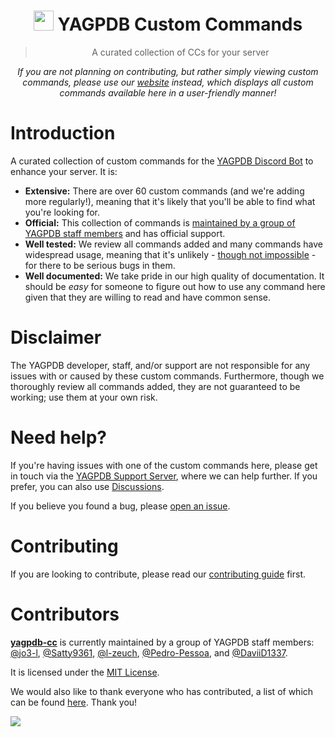 #

<h1 align="center"><img src="https://yagpdb.xyz/static/img/logo_y.png" height=32px width=32px></img>&nbspYAGPDB Custom Commands</h1>

> <p align="center">A curated collection of CCs for your server</p>

<p align="center">
	<i>
		If you are not planning on contributing, but rather simply viewing custom commands, please use our <a href="https://yagpdb-cc.github.io">website</a> instead, which displays all custom commands available here in a user-friendly manner!
	</i>
</p>

# Introduction

A curated collection of custom commands for the [YAGPDB Discord Bot](https://yagpdb.xyz) to enhance your server. It is:

- **Extensive:** There are over 60 custom commands (and we're adding more regularly!), meaning that it's likely that you'll be able to find what you're looking for.
- **Official:** This collection of commands is [maintained by a group of YAGPDB staff members](#contributors) and has official support.
- **Well tested:** We review all commands added and many commands have widespread usage, meaning that it's unlikely - [though not impossible](#disclaimer) - for there to be serious bugs in them.
- **Well documented:** We take pride in our high quality of documentation. It should be _easy_ for someone to figure out how to use any command here given that they are willing to read and have common sense.

# Disclaimer

The YAGPDB developer, staff, and/or support are not responsible for any issues with or caused by these custom commands. Furthermore, though we thoroughly review all commands added, they are not guaranteed to be working; use them at your own risk.

# Need help?

If you're having issues with one of the custom commands here, please get in touch via the [YAGPDB Support Server](https://discord.com/invite/5uVyq2E), where we can help further. If you prefer, you can also use [Discussions](https://github.com/yagpdb-cc/yagpdb-cc/discussions).

If you believe you found a bug, please [open an issue](https://github.com/yagpdb-cc/yagpdb-cc/issues/new/choose).

# Contributing

If you are looking to contribute, please read our [contributing guide](https://github.com/yagpdb-cc/yagpdb-cc/blob/master/CONTRIBUTING.md) first.

# Contributors

**[yagpdb-cc](https://github.com/yagpdb-cc/yagpdb-cc)** is currently maintained by a group of YAGPDB staff members: [@jo3-l](https://github.com/jo3-l), [@Satty9361](https://github.com/Satty9361), [@l-zeuch](https://github.com/l-zeuch), [@Pedro-Pessoa](https://github.com/Pedro-Pessoa), and [@DaviiD1337](https://github.com/DaviiD1337).

It is licensed under the [MIT License](LICENSE.md).

We would also like to thank everyone who has contributed, a list of which can be found [here](https://github.com/yagpdb-cc/yagpdb-cc/graphs/contributors). Thank you!

<a href="https://github.com/yagpdb-cc/yagpdb-cc/graphs/contributors">
<img src="https://contributors-img.web.app/image?repo=yagpdb-cc/yagpdb-cc" />
</a>
